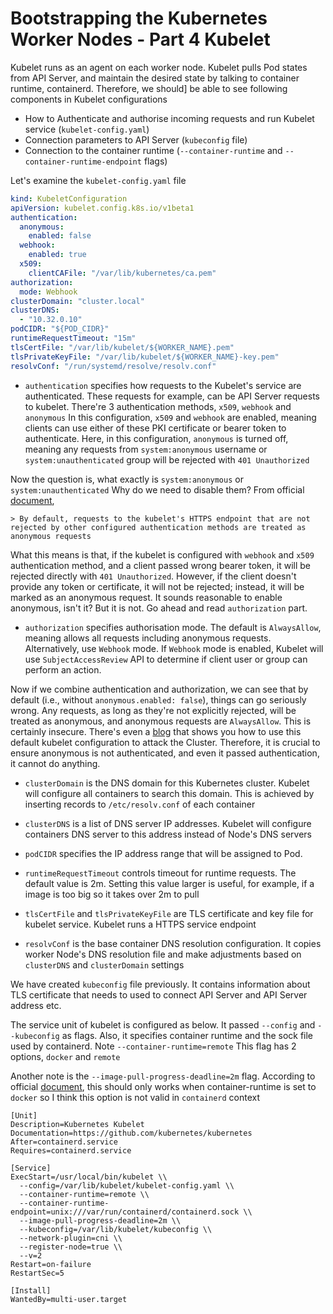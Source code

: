 # Bootstrapping the Kubernetes Worker Nodes - Part 4 Kubelet
Kubelet runs as an agent on each worker node. Kubelet pulls Pod states from API Server, and maintain the desired state by talking to container runtime, containerd. Therefore, we should] be able to see following components in Kubelet configurations

- How to Authenticate and authorise incoming requests and run Kubelet service (`kubelet-config.yaml`)
- Connection parameters to API Server (`kubeconfig` file)
- Connection to the container runtime (`--container-runtime` and `--container-runtime-endpoint` flags)

Let's examine the `kubelet-config.yaml` file
```yaml
kind: KubeletConfiguration
apiVersion: kubelet.config.k8s.io/v1beta1
authentication:
  anonymous:
    enabled: false
  webhook:
    enabled: true
  x509:
    clientCAFile: "/var/lib/kubernetes/ca.pem"
authorization:
  mode: Webhook
clusterDomain: "cluster.local"
clusterDNS:
  - "10.32.0.10"
podCIDR: "${POD_CIDR}"
runtimeRequestTimeout: "15m"
tlsCertFile: "/var/lib/kubelet/${WORKER_NAME}.pem"
tlsPrivateKeyFile: "/var/lib/kubelet/${WORKER_NAME}-key.pem"
resolvConf: "/run/systemd/resolve/resolv.conf"
```
- `authentication` specifies how requests to the Kubelet's service are authenticated. These requests for example, can be API Server requests to kubelet. There're 3 authentication methods, `x509`, `webhook` and `anonymous` In this configuration, `x509` and `webhook` are enabled, meaning clients can use either of these PKI certificate or bearer token to authenticate. Here, in this configuration, `anonymous` is turned off, meaning any requests from `system:anonymous` username or `system:unauthenticated` group will be rejected with `401 Unauthorized`

Now the question is, what exactly is `system:anonymous` or `system:unauthenticated` Why do we need to disable them? From official [document](https://kubernetes.io/docs/reference/command-line-tools-reference/kubelet-authentication-authorization/), 
    
    > By default, requests to the kubelet's HTTPS endpoint that are not rejected by other configured authentication methods are treated as anonymous requests
What this means is that, if the kubelet is configured with `webhook` and `x509` authentication method, and a client passed wrong bearer token, it will be rejected directly with `401 Unauthorized`. However, if the client doesn't provide any token or certificate, it will not be rejected; instead, it will be marked as an anonymous request. It sounds reasonable to enable anonymous, isn't it? But it is not. Go ahead and read `authorization` part. 

- `authorization` specifies authorisation mode. The default is `AlwaysAllow`, meaning allows all requests including anonymous requests. Alternatively, use `Webhook` mode. If `Webhook` mode is enabled, Kubelet will use `SubjectAccessReview` API to determine if client user or group can perform an action.

Now if we combine authentication and authorization, we can see that by default (i.e., without `anonymous.enabled: false`), things can go seriously wrong. Any requests, as long as they're not explicitly rejected, will be treated as anonymous, and anonymous requests are `AlwaysAllow`. This is certainly insecure. There's even a [blog](https://www.cyberark.com/resources/threat-research-blog/using-kubelet-client-to-attack-the-kubernetes-cluster) that shows you how to use this default kubelet configuration to attack the Cluster.  Therefore, it is crucial to ensure anonymous is not authenticated, and even it passed authentication, it cannot do anything. 
- `clusterDomain` is the DNS domain for this Kubernetes cluster. Kubelet will configure all containers to search this domain. This is achieved by inserting records to `/etc/resolv.conf` of each container

- `clusterDNS` is a list of DNS server IP addresses. Kubelet will configure containers DNS server to this address instead of Node's DNS servers
- `podCIDR` specifies the IP address range that will be assigned to Pod.

- `runtimeRequestTimeout` controls timeout for runtime requests. The default value is 2m. Setting this value larger is useful, for example, if a image is too big so it takes over 2m to pull

- `tlsCertFile` and `tlsPrivateKeyFile` are TLS certificate and key file for kubelet service. Kubelet runs a HTTPS service endpoint

- `resolvConf` is the base container DNS resolution configuration. It copies worker Node's DNS resolution file and make adjustments based on `clusterDNS` and `clusterDomain` settings

We have created `kubeconfig` file previously. It contains information about TLS certificate that needs to used to connect API Server and API Server address etc. 

The service unit of kubelet is configured as below. It passed `--config` and `--kubeconfig` as flags. Also, it specifies container runtime and the sock file used by containerd. Note `--container-runtime=remote` This flag has 2 options, `docker` and `remote`

Another note is the `--image-pull-progress-deadline=2m` flag. According to official [document](https://kubernetes.io/docs/reference/command-line-tools-reference/kubelet/#:~:text=--image-pull-progress-deadline), this should only works when container-runtime is set to `docker` so I think this option is not valid in `containerd` context
```shell
[Unit]
Description=Kubernetes Kubelet
Documentation=https://github.com/kubernetes/kubernetes
After=containerd.service
Requires=containerd.service

[Service]
ExecStart=/usr/local/bin/kubelet \\
  --config=/var/lib/kubelet/kubelet-config.yaml \\
  --container-runtime=remote \\
  --container-runtime-endpoint=unix:///var/run/containerd/containerd.sock \\
  --image-pull-progress-deadline=2m \\
  --kubeconfig=/var/lib/kubelet/kubeconfig \\
  --network-plugin=cni \\
  --register-node=true \\
  --v=2
Restart=on-failure
RestartSec=5

[Install]
WantedBy=multi-user.target
```
